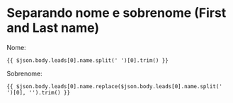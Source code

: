 # Separando nome e sobrenome (First and Last name)

Nome:

```
{{ $json.body.leads[0].name.split(' ')[0].trim() }}
```

Sobrenome:

```
{{ $json.body.leads[0].name.replace($json.body.leads[0].name.split(' ')[0], '').trim() }}
```